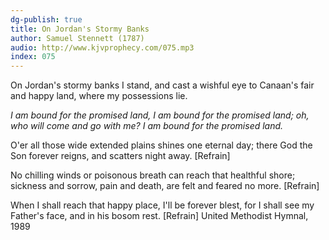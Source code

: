 ```yaml
---
dg-publish: true
title: On Jordan's Stormy Banks
author: Samuel Stennett (1787)
audio: http://www.kjvprophecy.com/075.mp3
index: 075
---
```


On Jordan's stormy banks I stand,
and cast a wishful eye
to Canaan's fair and happy land,
where my possessions lie.

*I am bound for the promised land,
I am bound for the promised land;
oh, who will come and go with me?
I am bound for the promised land.*

O'er all those wide extended plains
shines one eternal day;
there God the Son forever reigns,
and scatters night away. [Refrain]

No chilling winds or poisonous breath
can reach that healthful shore;
sickness and sorrow, pain and death,
are felt and feared no more. [Refrain]

When I shall reach that happy place,
I'll be forever blest,
for I shall see my Father's face,
and in his bosom rest. [Refrain]
United Methodist Hymnal, 1989